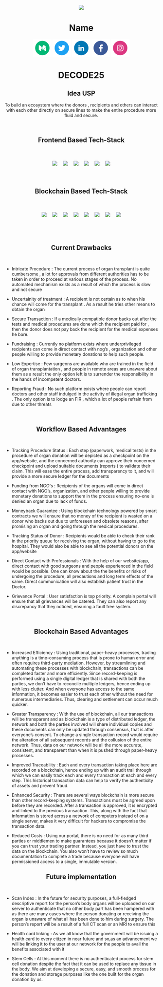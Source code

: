<div align = "center">

<img height=200px src= "https://github.com/DECODE25/optim/blob/master/optim_logo.png">

<h1>Name</h1>

<a href=""><img src="https://github.com/aritraroy/social-icons/blob/master/medium-icon.png?raw=true" width="60"></a>
<a href=""><img src="https://github.com/aritraroy/social-icons/blob/master/twitter-icon.png?raw=true" width="60"></a>
<a href=""><img src="https://github.com/aritraroy/social-icons/blob/master/linkedin-icon.png?raw=true" width="60"></a>
<a href=""><img src="https://github.com/aritraroy/social-icons/blob/master/facebook-icon.png?raw=true" width="60"></a>
<a href=""><img src="https://github.com/aritraroy/social-icons/blob/master/instagram-icon.png?raw=true" width="60"></a>

# DECODE25


## Idea USP

To build an ecosystem where the donors , recipients and others can interact with each other directly on secure lines to make the entire procedure more fluid and secure.


 <br>

## Frontend Based Tech-Stack

<br>




<p float="left" align="middle">

<a href="https://html.com/"><img height=100px style="margin:7.5px" src= "https://www.w3.org/html/logo/downloads/HTML5_Badge_512.png"></a>
<a href="https://www.w3schools.com/css/"><img height=100px style="margin:7.5px" src= "https://cdn.iconscout.com/icon/free/png-512/css-118-569410.png"></a>
<a href="https://www.javascript.com/"><img height=100px style="margin:7.5px" src= "https://banner2.cleanpng.com/20180417/fsw/kisspng-javascript-node-js-angularjs-jquery-github-5ad5a9c7373410.5023404615239520712261.jpg"></a>
<a href="https://reactjs.org/"><img height=100px style="margin:7.5px" src= "https://cdn.worldvectorlogo.com/logos/react.svg"></a>
<a href="https://web3js.readthedocs.io/en/v1.3.0/"><img height=100px style="margin:7.5px" src= "https://i.imgur.com/GX0qzK1.jpg"></a>
<a href="https://flutter.dev/"><img height=100px style="margin:7.5px" src= "https://lh3.googleusercontent.com/proxy/ddvxdfbgcs9ylLHLB1NDpY9gnlylgca0B5oqVG5u4vhhI8k21eJjJhQYAxXuXyuiFHYkfMDfqsq1AV9mq6dyxPM-siulks7zcII7ZcH4gZEw3Uhsh88hNUlOssk"></a>
</p>

 <br>

## Blockchain Based Tech-Stack

<br>




<p float="left" align="middle">

<a href="https://ethereum.org/en/"><img height=100px style="margin:7.5px" src= "https://i.pinimg.com/originals/88/80/b5/8880b59a0d0d9eb470714426c2f371a7.png"></a>
<a href="https://docs.soliditylang.org/en/v0.7.5/"><img height=100px style="margin:7.5px" src= "https://cointral.com/wp-content/uploads/2019/11/solidity-nedir.png"></a>
<a href="https://www.trufflesuite.com/"><img height=100px style="margin:7.5px" src= "https://encrypted-tbn0.gstatic.com/images?q=tbn:ANd9GcQVRwqCmH0v3EjrjBQ5huQN_8NhV1oj4jvU9g&usqp=CAU"></a>
<a href="https://www.trufflesuite.com/drizzle"><img height=100px style="margin:7.5px" src= "https://encrypted-tbn0.gstatic.com/images?q=tbn:ANd9GcTu5Puv-KmV3_WZlzGbhJ3Jbd0u1rBI9e_gGg&usqp=CAU"></a>
<a href="https://matic.network/"><img height=100px style="margin:7.5px" src= "https://encrypted-tbn0.gstatic.com/images?q=tbn:ANd9GcRNxgSVNPxXjQ1P5crZdo9wk4FbRJodcuR4-g&usqp=CAU"></a>
<a href="https://ipfs.io/"><img height=100px style="margin:7.5px" src= "https://miro.medium.com/max/1200/1*xBysnRmAn8n17ZjPMVxfmg.png"></a>
<a href="https://infura.io/"><img height=100px style="margin:7.5px" src= "https://www.trufflesuite.com/img/tutorials/infura/infura.png"></a>
<a href="https://www.rinkeby.io/#stats"><img height=100px style="margin:7.5px" src= "https://www.devprovider.com/wp-content/uploads/2019/02/1N4Xyvmrm-6uMzJcKkU7BMw-1024x512.jpeg"></a>
</p>

 <br>



<br>

## Current Drawbacks

<br>
<div align = "left">


 -  Intricate Procedure :  The current process of organ transplant is quite cumbersome , a lot for approvals from    different authorities has to be taken  in order to proceed at various stages of the process. No automated mechanism exists as a result of which the process is slow and not secure


 - Uncertainity of treatment : A recipient is not certain as to when his chance will come for the transplant . As a result he tries other means to obtain the organ

 - Secure Transaction : If a medically compatible donor backs out after the tests and medical procedures are done which the recipient paid for , then the donor does not pay back the recipient for the medical expenses he bore.

 - Fundraising : Currently no platform exists where underprivileged recipients can come in direct contact with nog’s , organization and other people willing to provide monetary donations to help such people.

 - Low Expertise : Few surgeons are available who are trained in the field of organ transplantation , and people in remote areas are unaware about them as a result the only option left is to surrender the responsibility in the hands of incompetent doctors.

 - Reporting Fraud : No such platform exists where people can report doctors and other staff indulged in the activity of illegal organ trafficking . The only option is to lodge an FIR , which  a lot of people refrain from due to other threats
 </div>
 
<br>

## Workflow Based Advantages

<br>
<div align = "left">

 - Tracking Procedure Status : Each step (paperwork, medical tests) in the procedure of organ donation will be depicted as a checkpoint on the app/website, and the concerned authority can approve their concerned checkpoint and upload suitable documents (reports ) to validate their claim. This will ease the entire process, add transparency to it, and will provide a more secure ledger for the documents


 - Funding from NGO's : Recipients of the organs will come in direct contact with NGO’s, organization, and other people willing to provide monetary donations to support them in the process ensuring no-one is denied an organ due to lack of funds.

 - Moneyback Guarantee : Using blockchain technology powered by smart contracts we will ensure that no money of the recipient is wasted on a donor who backs out due to unforeseen and obsolete reasons, after promising an organ and going through the medical procedures.

 - Tracking Status of Donor : Recipients would be able to check their rank in the priority queue for receiving the organ, without having to go to the hospital. They would also be able to see all the potential donors on the app/website
 - Direct Contact with Professionals : With the help of our website/app, direct contact with good surgeons and people experienced in the field would be possible. One can know about the the benefits or risks of undergoing the procedure, all precautions and long term effects of the same. Direct communication will also establish patient trust in the Doctor.



 - Grievance Portal : User satisfaction is top priority.
A  complain portal will ensure that all grievances will be catered. They can also report any discrepancy that they noticed, ensuring a fault free system.
 </div>

 <br>

## Blockchain Based Advantages

<br>
<div align = "left">

 - Increased Efficiency : Using traditional, paper-heavy processes, trading anything is a time-consuming process that is prone to human error and often requires third-party mediation. However, by streamlining and automating these processes with blockchain, transactions can be completed faster and more efficiently. Since record-keeping is performed using a single digital ledger that is shared with both the parties, we don’t have to reconcile multiple ledgers, hence ending up with less clutter. And when everyone has access to the same information, it becomes easier to trust each other without the need for numerous intermediaries. Thus, clearing and settlement can occur much quicker.


 - Greater Transparency : With the use of blockchain, all our transactions will be transparent and as blockchain is a type of distributed ledger, the network and both the parties involved will share individual copies and these documents can only be updated through consensus, that is after everyone’s consent. To change a single transaction record would require the alteration of all subsequent records and the collusion of the entire network. Thus, data on our network will be all the more accurate, consistent, and transparent than when it is pushed through paper-heavy processes.

 - Improved Traceability : Each and every transaction taking place here are recorded on a blockchain, hence ending up with an audit trail through which we can easily track each and every transaction at each and every step. This historical transaction data can help to verify the authenticity of assets and prevent fraud.

 - Enhanced Security : There are several ways blockchain is more secure than other record-keeping systems. Transactions must be agreed upon before they are recorded. After a transaction is approved, it is encrypted and linked to the previous transaction. This, along with the fact that information is stored across a network of computers instead of on a single server, makes it very difficult for hackers to compromise the transaction data.
 - Reduced Costs : Using our portal, there is no need for as many third parties or middlemen to make guarantees because it doesn’t matter if you can trust your trading partner. Instead, you just have to trust the data on the blockchain. You also won’t have to review so much documentation to complete a trade because everyone will have permissioned access to a single, immutable version.

 </div>


## Future implementation

<br>

<div align = "left">

 - Scan Index : In the future for security purposes, a full-fledged descriptive report for the person’s body organs will be uploaded on our server to authenticate that no other body part has been hampered with as there are many cases where the person donating or receiving the organ is unaware of what all has been done to him during surgery. The person’s report will be a result of a full CT scan or an MRI to ensure this

 - Health card linking : As we all know that the government will be issuing a health card to every citizen in near future and so,as an advancement we will be linking it to the user at our network for the people to avail the benefits associated with it

 - Stem Cells : At this moment there is no authenticated process for stem cell donation despite the fact that it can be used to replace any tissue in the body. We aim at developing a secure, easy, and smooth process for the donation and storage purposes like the one built for the organ donation by us.


 </div>
